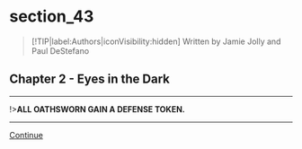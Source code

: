 
# section_43

>[!TIP|label:Authors|iconVisibility:hidden]
>Written by Jamie Jolly and Paul DeStefano

## Chapter 2 - Eyes in the Dark

---

!>**ALL OATHSWORN GAIN A DEFENSE TOKEN.** 

---

[Continue](output/chapter2/section_86.md)


